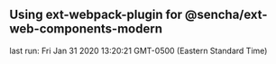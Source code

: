 ## Using ext-webpack-plugin for @sencha/ext-web-components-modern

last run: Fri Jan 31 2020 13:20:21 GMT-0500 (Eastern Standard Time)
